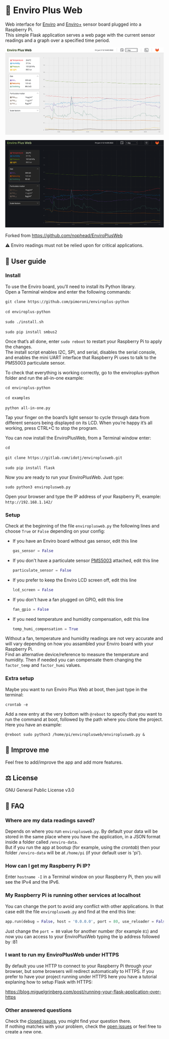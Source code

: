 # 🌿 Enviro Plus Web

Web interface for [Enviro](https://shop.pimoroni.com/products/enviro?variant=31155658489939) and [Enviro+](https://shop.pimoroni.com/products/enviro?variant=31155658457171) sensor board plugged into a Raspberry Pi.  
This simple Flask application serves a web page with the current sensor readings and a graph over a specified time period.

![Screenshot](screenshot-lightTheme.jpg)

![Screenshot](screenshot-darkTheme.jpg)

Forked from <https://github.com/nophead/EnviroPlusWeb>

⚠️ Enviro readings must not be relied upon for critical applications.

## 📖 User guide

### Install

To use the Enviro board, you’ll need to install its Python library.  
Open a Terminal window and enter the following commands:

```console
git clone https://github.com/pimoroni/enviroplus-python

cd enviroplus-python

sudo ./install.sh

sudo pip install smbus2
```

Once that’s all done, enter `sudo reboot` to restart your Raspberry Pi to apply the changes.  
The install script enables I2C, SPI, and serial, disables the serial console, and enables the mini UART interface that Raspberry Pi uses to talk to the PMS5003 particulate sensor.

To check that everything is working correctly, go to the enviroplus-python folder and run the all-in-one example:

```console
cd enviroplus-python

cd examples

python all-in-one.py
```

Tap your finger on the board’s light sensor to cycle through data from different sensors being displayed on its LCD. When you’re happy it’s all working, press CTRL+C to stop the program.

You can now install the EnviroPlusWeb, from a Terminal window enter:

```console
cd

git clone https://gitlab.com/idotj/enviroplusweb.git

sudo pip install flask
```

Now you are ready to run your EnviroPlusWeb. Just type: 

```console
sudo python3 enviroplusweb.py
```

Open your browser and type the IP address of your Raspberry Pi, example: `http://192.168.1.142/`  


### Setup

Check at the beginning of the file `enviroplusweb.py` the following lines and choose `True` or `False` depending on your config:

- If you have an Enviro board without gas sensor, edit this line

  ```python
  gas_sensor = False
  ```

- If you don't have a particulate sensor [PMS5003](https://shop.pimoroni.com/products/pms5003-particulate-matter-sensor-with-cable?variant=29075640352851) attached, edit this line

  ```python
  particulate_sensor = False
  ```

- If you prefer to keep the Enviro LCD screen off, edit this line

  ```python
  lcd_screen = False
  ```

- If you don't have a fan plugged on GPIO, edit this line

  ```python
  fan_gpio = False
  ```

- If you need temperature and humidity compensation, edit this line

  ```python
  temp_humi_compensation = True
  ```

Without a fan, temperature and humidity readings are not very accurate and will vary depending on how you assambled your Enviro board with your Raspberry Pi.  
Find an alternative device/reference to measure the temperature and humidity. Then if needed you can compensate them changing the `factor_temp` and `factor_humi` values.  

### Extra setup

Maybe you want to run Enviro Plus Web at boot, then just type in the terminal:

```console
crontab -e
```

Add a new entry at the very bottom with `@reboot` to specify that you want to run the command at boot, followed by the path where you clone the project.  
Here you have an example:

```console
@reboot sudo python3 /home/pi/enviroplusweb/enviroplusweb.py &
```

## 🚀 Improve me

Feel free to add/improve the app and add more features.

## ⚖️ License

GNU General Public License v3.0

## 💬 FAQ

### Where are my data readings saved?

Depends on where you run `enviroplusweb.py`. By default your data will be stored in the same place where you have the application, in a JSON format inside a folder called `/enviro-data`.  
But if you run the app at bootup (for example, using the _crontab_) then your folder `/enviro-data` will be at `/home/pi` (if your default user is 'pi').

### How can I get my Raspberry Pi IP?

Enter `hostname -I` in a Terminal window on your Raspberry Pi, then you will see the IPv4 and the IPv6.

### My Raspberry Pi is running other services at localhost

You can change the port to avoid any conflict with other applications. In that case edit the file `enviroplusweb.py` and find at the end this line:

```python
app.run(debug = False, host = '0.0.0.0', port = 80, use_reloader = False)
```

Just change the `port = 80` value for another number (for example `81`) and now you can access to your EnviroPlusWeb typing the ip address followed by :81

### I want to run my EnviroPlusWeb under HTTPS

By default you use HTTP to connect to your Raspberry Pi through your browser, but some browsers will redirect automatically to HTTPS. If you prefer to have your project running under HTTPS here you have a tutorial explaning how to setup Flask with HTTPS:

https://blog.miguelgrinberg.com/post/running-your-flask-application-over-https

### Other answered questions

Check the [closed issues](https://gitlab.com/idotj/enviroplusweb/-/issues/?sort=created_date&state=closed&first_page_size=20), you might find your question there.  
If nothing matches with your problem, check the [open issues](https://gitlab.com/idotj/enviroplusweb/-/issues/?sort=created_date&state=opened&first_page_size=20) or feel free to create a new one.

